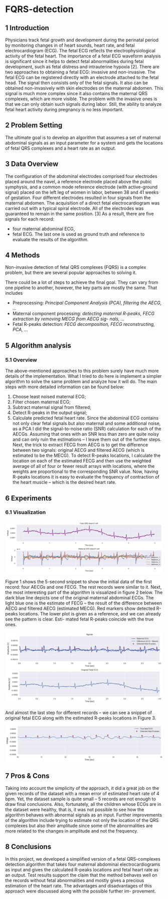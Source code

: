 # FQRS-detection

## 1 Introduction
Physicians track fetal growth and development during the perinatal period by monitoring
changes in of heart sounds, heart rate, and fetal electrocardiogram (ECG). The fetal ECG
reflects the electrophysiological activity of the fetal heart. The importance of a fetal ECG
waveform analysis is significant since it helps to detect fetal abnormalities during fetal
development, such as fetal distress and intrauterine hypoxia [2].
There are two approaches to obtaining a fetal ECG: invasive and non-invasive. The fetal
ECG can be registered directly with an electrode attached to the fetal head. The signal
then consists only of the fetal signals. It also can be obtained non-invasively with skin
electrodes on the maternal abdomen. This signal is much more complex since it also
contains the maternal QRS complexes, which are more visible.
The problem with the invasive ones is that we can only obtain such signals during labor.
Still, the ability to analyze fetal heart activity during pregnancy is no less important.

## 2 Problem Setting
The ultimate goal is to develop an algorithm that assumes a set of maternal abdominal
signals as an input parameter for a system and gets the locations of fetal QRS complexes
and a heart rate as an output.

## 3 Data Overview
The configuration of the abdominal electrodes comprised four electrodes placed around
the navel, a reference electrode placed above the pubic symphysis, and a common mode
reference electrode (with active-ground signal) placed on the left leg of women in labor,
between 38 and 41 weeks of gestation. Four different electrodes resulted in four signals
from the maternal abdomen. The acquisition of a direct fetal electrocardiogram was
carried out with a typical spiral electrode. All of the electrodes was guaranteed to remain
in the same position. [3]
As a result, there are five signals for each record:
- four maternal abdominal ECG,
- fetal ECG.
The last one is used as ground truth and reference to evaluate the results of the algorithm.

## 4 Methods
Non-invasive detection of fetal QRS complexes (FQRS) is a complex problem, but there
are several popular approaches to solving it. 

There could be a lot of steps to achieve the final goal. They can
vary from one pipeline to another, however, the key parts are mostly the same. That
includes
- Preprocessing:
_Principal Component Analysis (PCA), filtering the AECG, ..._
- Maternal component processing:
_detecting maternal R-peaks, FECG extraction by removing MECG from AECG sig-
nals, ..._
- Fetal R-peaks detection:
_FECG decomposition, FECG reconstructing, PCA, ..._

## 5 Algorithm analysis
### 5.1 Overview
The above-mentioned approaches to this problem surely have much more details of the
implementation. What I tried to do here is implement a simpler algorithm to solve the
same problem and analyze how it will do. The main steps with more detailed information
can be found below:
1. Choose least noised maternal ECG;
2. Filter chosen maternal ECG;
3. Subtract maternal signal from filtered;
4. Detect R-peaks in the output signal;
5. Calculate predicted fetal heart rate.
Since the abdominal ECG contains not only clear fetal signals but also maternal and some
additional noise, as a PCA I did the signal-to-noise ratio (SNR) calculation for each of
the AECGs. Assuming that ones with an SNR less than zero are quite noisy and can only
ruin the estimations – I leave them out of the further steps.
Next, the trick to extract FECG from AECG is to get the difference between two signals:
original AECG and filtered AECG (which is estimated to be the MECG).
To detect R-peaks locations, I calculate the location on each of the estimated FECG and
then use the weighted average of all of four or fewer result arrays with locations, where
the weights are proportional to the corresponding SNR value.
Now, having R-peaks locations it is easy to evaluate the frequency of contraction of the
heart muscle – which is the desired heart rate.

## 6 Experiments
### 6.1 Visualization

![Signals](img/signals.png?raw=true "Figure 1")

Figure 1 shows the 5-second snippet to show the initial data of the first record: four
AECGs and one FECG. The rest records were similar to it.
Next, the most interesting part of the algorithm is visualized in figure 2 below. The dark
blue line depicts one of the original maternal abdominal ECGs. The light blue one is
the estimate of FECG – the result of the difference between AECG and filtered AECG
(estimated MECG). Red markers show detected R-peaks locations.
The lower plot is given as a reference, and we can already see the pattern is clear. Esti-
mated fetal R-peaks coincide with the true ones.

![Prediction](img/prediction.png?raw=true "Figure 2")

And almost the last step for different records – we can see a snippet of original fetal
ECG along with the estimated R-peaks locations in Figure 3.


![Prediction](img/results.png?raw=true "Figure 3")

## 7 Pros & Cons
Taking into account the simplicity of the approach, it did a great job on the given records
of the dataset with a mean error of estimated heart rate of 4 bpm.
Yet, the dataset sample is quite small – 5 records are not enough to draw final conclusions.
Also, fortunately, all the children whose ECGs are in the dataset were healthy, that is, it
was not possible to see how the algorithm behaves with abnormal signals as an input.
Further improvements of the algorithm include trying to estimate not only the location
of the QRS complexes but also their amplitude since some of the abnormalities are more
related to the changes in amplitude and not the frequency.

## 8 Conclusions
In this project, we developed a simplified version of a fetal QRS-complexes detection
algorithm that takes four maternal abdominal electrocardiograms as input and gives the
calculated R-peaks locations and fetal heart rate as an output.
Test results support the claim that the method behaves well on the records without fetal
abnormalities and mostly gives a precious estimation of the heart rate. The advantages
and disadvantages of this approach were discussed along with the possible further im-
provement.
